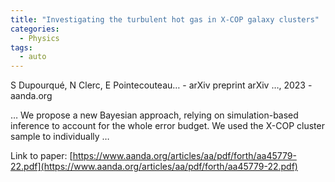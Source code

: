 ```yaml
---
title: "Investigating the turbulent hot gas in X-COP galaxy clusters"
categories:
  - Physics
tags:
  - auto
---
```

S Dupourqué, N Clerc, E Pointecouteau… - arXiv preprint arXiv …, 2023 - aanda.org

… We propose a new Bayesian approach, relying on simulation-based inference to account for the whole error budget. We used the X-COP cluster sample to individually …

Link to paper: [https://www.aanda.org/articles/aa/pdf/forth/aa45779-22.pdf](https://www.aanda.org/articles/aa/pdf/forth/aa45779-22.pdf)
